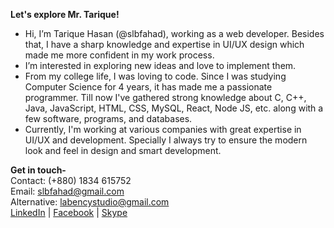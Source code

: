 <b>Let's explore Mr. Tarique!</b>

- Hi, I’m Tarique Hasan (@slbfahad), working as a web developer. Besides that, I have a sharp knowledge and expertise in UI/UX design which made me more confident in my work process.
- I’m interested in exploring new ideas and love to implement them.
- From my college life, I was loving to code. Since I was studying Computer Science for 4 years, it has made me a passionate programmer. Till now I've gathered strong knowledge about C, C++, Java, JavaScript, HTML, CSS,  MySQL, React, Node JS, etc. along with a few software, programs, and databases.
- Currently, I'm working at various companies with great expertise in UI/UX and development. Specially I always try to ensure the modern look and feel in design and smart development.

<b>Get in touch-</b>
<br>
Contact: (+880) 1834 615752
<br>
Email: slbfahad@gmail.com
<br>
Alternative: labencystudio@gmail.com
<br>
<a href="www.linkedin.com/in/slbfahad/">LinkedIn</a> | <a href="https://www.facebook.com/slbfahad/">Facebook</a> | <a href="https://join.skype.com/invite/qngmcWOlm7sW">Skype</a>

<!---
slbfahad/slbfahad is a ✨ special ✨ repository because its `README.md` (this file) appears on your GitHub profile.
You can click the Preview link to take a look at your changes.
--->
